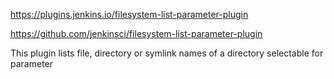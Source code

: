 

https://plugins.jenkins.io/filesystem-list-parameter-plugin

https://github.com/jenkinsci/filesystem-list-parameter-plugin

This plugin lists file, directory or symlink names of a directory selectable for parameter